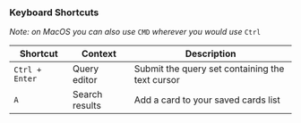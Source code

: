 ### Keyboard Shortcuts

_Note: on MacOS you can also use_ `CMD` _wherever you would use_ `Ctrl`

| Shortcut       | Context        | Description                                     |
|----------------|----------------|-------------------------------------------------|
| `Ctrl + Enter` | Query editor   | Submit the query set containing the text cursor |
| `A`            | Search results | Add a card to your saved cards list             | 